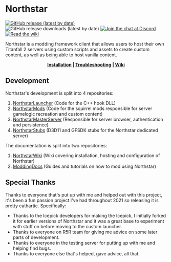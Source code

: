 # Northstar

[![GitHub release (latest by date)](https://img.shields.io/github/v/release/R2Northstar/Northstar)](https://github.com/R2Northstar/Northstar/releases)
![GitHub release downloads (latest by date)](https://img.shields.io/github/downloads/R2Northstar/Northstar/latest/total)
[![Join the chat at Discord](https://img.shields.io/badge/chat-on%20discord-7289DA.svg)](https://northstar.tf/discord)
[![Read the wiki](https://img.shields.io/badge/wiki-GitBook-important)](https://r2northstar.gitbook.io)

Northstar is a modding framework client that allows users to host their own Titanfall 2 servers using custom scripts and assets to create custom content, as well as being able to host vanilla content.

<p align="center"><strong>
<a href="https://r2northstar.gitbook.io/r2northstar-wiki/installing-northstar/basic-setup">Installation</a> | <a href="https://r2northstar.gitbook.io/r2northstar-wiki/installing-northstar/troubleshooting">Troubleshooting</a> | <a href="https://r2northstar.gitbook.io/">Wiki</a>
</strong></p>

## Development

Northstar's development is split into 4 repositories:

1. [NorthstarLauncher](https://github.com/R2Northstar/NorthstarLauncher) (Code for the C++ hook DLL)
1. [NorthstarMods](https://github.com/R2Northstar/NorthstarMods) (Code for the squirrel mods responsible for server gamelogic recreation and custom content)
1. [NorthstarMasterServer](https://github.com/R2Northstar/NorthstarMasterServer) (Responsible for server browser, authentication and persistence)
1. [NorthstarStubs](https://github.com/R2Northstar/NorthstarStubs) (D3D11 and GFSDK stubs for the Northstar dedicated server)

The documentation is split into two repositories:
1. [NorthstarWiki](https://github.com/R2Northstar/NorthstarWiki) (Wiki covering installation, hosting and configuration of Northstar)
1. [ModdingDocs](https://github.com/R2Northstar/ModdingDocs) (Guides and tutorials on how to mod using Northstar)

## Special Thanks
  
Thanks to everyone that's put up with me and helped out with this project, it's been a fun passion project I've had throughout 2021 so releasing it is pretty cathartic. Specifically: 

- Thanks to the Icepick developers for making the Icepick, I initially forked it for earlier versions of Northstar and it was a great base to experiment with stuff on before moving to the custom launcher.
- Thanks to everyone on R5R team for giving me advice on some later parts of development.  
- Thanks to everyone in the testing server for putting up with me and helping find bugs.  
- Thanks to everyone else that's helped, gave advice, all that.
